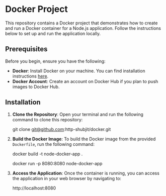# Docker Project

This repository contains a Docker project that demonstrates how to create and run a Docker container for a Node.js application. Follow the instructions below to set up and run the application locally.

## Prerequisites

Before you begin, ensure you have the following:

- **Docker**: Install Docker on your machine. You can find installation instructions [here](https://docs.docker.com/get-docker/).
- **Docker Account**: Create an account on Docker Hub if you plan to push images to Docker Hub.

## Installation

1. **Clone the Repository**:
Open your terminal and run the following command to clone this repository:

   git clone git@github.com:http-shubjit/docker.git

2. **Build the Docker Image**:
To build the Docker image from the provided `Dockerfile`, run the following command:
   
   docker build -t node-docker-app .

   docker run -p 8080:8080 node-docker-app

3. **Access the Application**:
Once the container is running, you can access the application in your web browser by navigating to:
    
    http://localhost:8080
    
  


